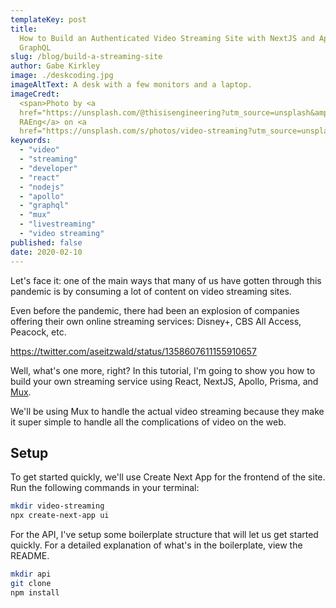```yaml
---
templateKey: post
title:
  How to Build an Authenticated Video Streaming Site with NextJS and Apollo
  GraphQL
slug: /blog/build-a-streaming-site
author: Gabe Kirkley
image: ./deskcoding.jpg
imageAltText: A desk with a few monitors and a laptop.
imageCredt:
  <span>Photo by <a
  href="https://unsplash.com/@thisisengineering?utm_source=unsplash&amp;utm_medium=referral&amp;utm_content=creditCopyText">ThisisEngineering
  RAEng</a> on <a
  href="https://unsplash.com/s/photos/video-streaming?utm_source=unsplash&amp;utm_medium=referral&amp;utm_content=creditCopyText">Unsplash</a></span>
keywords:
  - "video"
  - "streaming"
  - "developer"
  - "react"
  - "nodejs"
  - "apollo"
  - "graphql"
  - "mux"
  - "livestreaming"
  - "video streaming"
published: false
date: 2020-02-10
---
```


Let's face it: one of the main ways that many of us have gotten through this
pandemic is by consuming a lot of content on video streaming sites.

Even before the pandemic, there had been an explosion of companies offering
their own online streaming services: Disney+, CBS All Access, Peacock, etc.

https://twitter.com/aseitzwald/status/1358607611155910657

Well, what's one more, right? In this tutorial, I'm going to show you how to
build your own streaming service using React, NextJS, Apollo, Prisma, and
[Mux](https://mux.com/).

We'll be using Mux to handle the actual video streaming because they make it
super simple to handle all the complications of video on the web.

## Setup

To get started quickly, we'll use Create Next App for the frontend of the site.
Run the following commands in your terminal:

```bash
mkdir video-streaming
npx create-next-app ui
```

For the API, I've setup some boilerplate structure that will let us get started
quickly. For a detailed explanation of what's in the boilerplate, view the
README.

```bash
mkdir api
git clone
npm install
```
